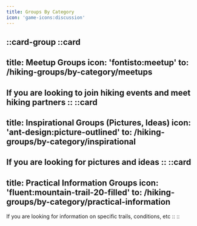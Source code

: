 ```yaml
---
title: Groups By Category
icon: 'game-icons:discussion'
---
```


::card-group
  ::card
  ---
  title: Meetup Groups
  icon: 'fontisto:meetup'
  to: /hiking-groups/by-category/meetups
  ---
  If you are looking to join hiking events and meet hiking partners
  ::
  ::card
  ---
  title: Inspirational Groups (Pictures, Ideas)
  icon: 'ant-design:picture-outlined'
  to: /hiking-groups/by-category/inspirational
  ---
  If you are looking for pictures and ideas
  ::
  ::card
  ---
  title: Practical Information Groups
  icon: 'fluent:mountain-trail-20-filled'
  to: /hiking-groups/by-category/practical-information
  ---
  If you are looking for information on specific trails, conditions, etc
  ::
::